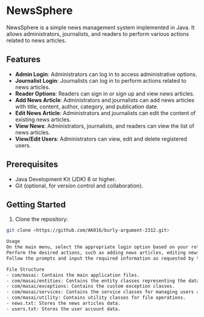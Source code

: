# NewsSphere

NewsSphere is a simple news management system implemented in Java. It allows administrators, journalists, and readers to perform various actions related to news articles.

## Features

- **Admin Login**: Administrators can log in to access administrative options.
- **Journalist Login**: Journalists can log in to perform actions related to news articles.
- **Reader Options**: Readers can sign in or sign up and view news articles.
- **Add News Article**: Administrators and journalists can add news articles with title, content, author, category, and publication date.
- **Edit News Article**: Administrators and journalists can edit the content of existing news articles.
- **View News**: Administrators, journalists, and readers can view the list of news articles.
- **View/Edit Users**: Administrators can view, edit and delete registered users.


## Prerequisites

- Java Development Kit (JDK) 8 or higher.
- Git (optional, for version control and collaboration).

## Getting Started

1. Clone the repository:

```bash
git clone <https://github.com/AK016/burly-argument-2312.git>

Usage
On the main menu, select the appropriate login option based on your role.
Perform the desired actions, such as adding news articles, editing news articles, or viewing news articles.
Follow the prompts and input the required information as requested by the application.

File Structure
- com/masai: Contains the main application files.
- com/masai/entities: Contains the entity classes representing the data models.
- com/masai/exceptions: Contains the custom exception classes.
- com/masai/services: Contains the service classes for managing users and news articles.
- com/masai/utility: Contains utility classes for file operations.
- news.txt: Stores the news articles data.
- users.txt: Stores the user account data.

